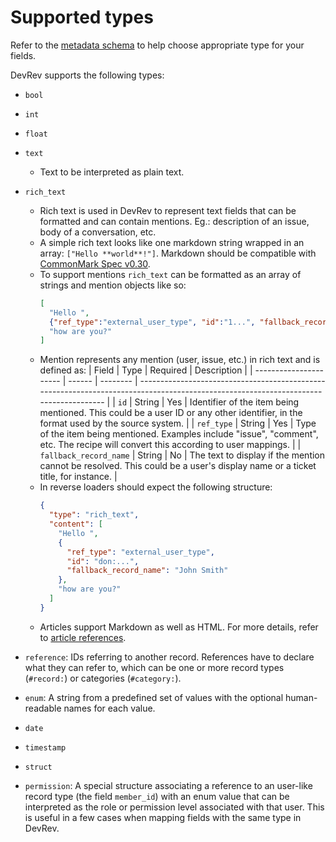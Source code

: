 # Supported types 

Refer to the [metadata schema](../external_domain_metadata_schema.json) to help choose appropriate type for your fields.

DevRev supports the following types:

- `bool`

- `int`

- `float`

- `text`
  - Text to be interpreted as plain text.

- `rich_text`
  - Rich text is used in DevRev to represent text fields that can be formatted and can contain mentions. Eg.: description of an issue, body of a conversation, etc.
  - A simple rich text looks like one markdown string wrapped in an array: `["Hello **world**!"]`.
    Markdown should be compatible with [CommonMark Spec v0.30](https://spec.commonmark.org/0.30).
  - To support mentions `rich_text` can be formatted as an array of strings and mention objects like so:  
    ```json
    [
      "Hello ", 
      {"ref_type":"external_user_type", "id":"1...", "fallback_record_name": "John Smith"}, 
      "how are you?"
    ]
    ```
  - Mention represents any mention (user, issue, etc.) in rich text and is defined as:
      | Field                  | Type   | Required | Description                                                                                                                          |
      | ---------------------- | ------ | -------- | ------------------------------------------------------------------------------------------------------------------------------------ |
      | `id`                   | String | Yes      | Identifier of the item being mentioned. This could be a user ID or any other identifier, in the format used by the source system.    |
      | `ref_type`             | String | Yes      | Type of the item being mentioned. Examples include "issue", "comment", etc. The recipe will convert this according to user mappings. |
      | `fallback_record_name` | String | No       | The text to display if the mention cannot be resolved. This could be a user's display name or a ticket title, for instance.          |
  - In reverse loaders should expect the following structure:
    ```json
    {
      "type": "rich_text",
      "content": [
        "Hello ",
        {
          "ref_type": "external_user_type",
          "id": "don:...",
          "fallback_record_name": "John Smith"
        },
        "how are you?"
      ]
    }
    ```
  - Articles support Markdown as well as HTML. For more details, refer to [article references](article_references.md).

- `reference`: IDs referring to another record. References have to declare what they can refer to,
  which can be one or more record types (`#record:`) or categories (`#category:`).

- `enum`: A string from a predefined set of values with the optional human-readable names for each value.

- `date`

- `timestamp`

- `struct`

- `permission`: A special structure associating a reference to an user-like record type (the field `member_id`) with an enum value that can be interpreted as the role or permission level associated with that user. This is useful in a few cases when mapping fields with the same type in DevRev.
